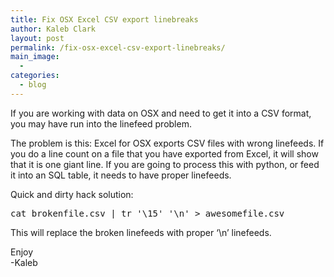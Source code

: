 ```yaml
---
title: Fix OSX Excel CSV export linebreaks
author: Kaleb Clark
layout: post
permalink: /fix-osx-excel-csv-export-linebreaks/
main_image:
  - 
categories:
  - blog
---
```

If you are working with data on OSX and need to get it into a CSV format, you may have run into the linefeed problem.

The problem is this: Excel for OSX exports CSV files with wrong linefeeds. If you do a line count on a file that you have exported from Excel, it will show that it is one giant line. If you are going to process this with python, or feed it into an SQL table, it needs to have proper linefeeds.

Quick and dirty hack solution:

<pre class="brush: bash; title: ; notranslate" title="">cat brokenfile.csv | tr '\15' '\n' &gt; awesomefile.csv
</pre>

This will replace the broken linefeeds with proper &#8216;\n&#8217; linefeeds.

Enjoy  
-Kaleb